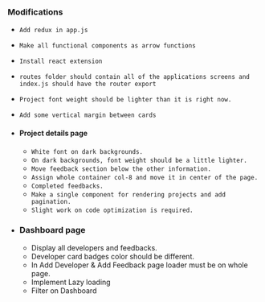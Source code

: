 ### Modifications

- `Add redux in app.js`
- `Make all functional components as arrow functions`
- `Install react extension`
- `routes folder should contain all of the applications screens and index.js should have the router export`

- `Project font weight should be lighter than it is right now.`
- `Add some vertical margin between cards`
- #### Project details page

  - `White font on dark backgrounds.`
  - `On dark backgrounds, font weight should be a little lighter.`
  - `Move feedback section below the other information.`
  - `Assign whole container col-8 and move it in center of the page.`
  - `Completed feedbacks.`
  - `Make a single component for rendering projects and add pagination.`
  - `Slight work on code optimization is required.`

- ### Dashboard page
  - Display all developers and feedbacks.
  - Developer card badges color should be different.
  - In Add Developer & Add Feedback page loader must be on whole page.
  - Implement Lazy loading
  - Filter on Dashboard
